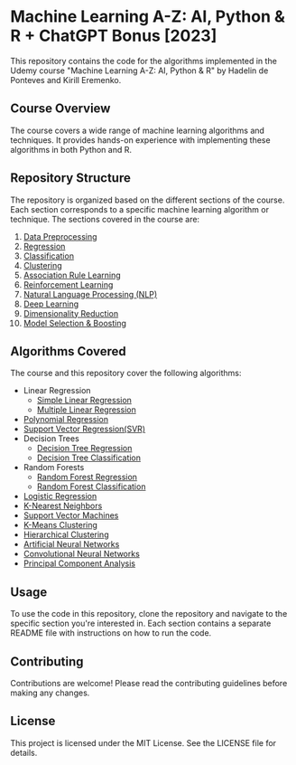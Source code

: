 # Machine Learning A-Z: AI, Python & R + ChatGPT Bonus [2023]

This repository contains the code for the algorithms implemented in the Udemy course "Machine Learning A-Z: AI, Python & R" by Hadelin de Ponteves and Kirill Eremenko.

## Course Overview

The course covers a wide range of machine learning algorithms and techniques. It provides hands-on experience with implementing these algorithms in both Python and R.

## Repository Structure

The repository is organized based on the different sections of the course. Each section corresponds to a specific machine learning algorithm or technique. The sections covered in the course are:

1. [Data Preprocessing](https://github.com/gandharvk422/Machine_Learning_A-Z/tree/main/Section%2002%20-%20Part%2001%20-%20Data%20Preprocessing)
2. [Regression](https://github.com/gandharvk422/Machine_Learning_A-Z/tree/main/Section%2005%20-%20Part%2002%20-%20Regression)
3. [Classification](https://github.com/gandharvk422/Machine_Learning_A-Z/tree/main/Section%2015%20-%20Part%2003%20-%20Classification)
4. [Clustering](https://github.com/gandharvk422/Machine_Learning_A-Z/tree/main/Section%2025%20-%20Part%2004%20-%20Clustering)
5. [Association Rule Learning](https://github.com/gandharvk422/Machine_Learning_A-Z/tree/main/Section%2028%20-%20Part%2005%20-%20Association%20Rule%20Learning)
6. [Reinforcement Learning](https://github.com/gandharvk422/Machine_Learning_A-Z/tree/main/Section%2031%20-%20Part%2006%20-%20Reinforcement%20Learning)
7. [Natural Language Processing (NLP)](https://github.com/gandharvk422/Machine_Learning_A-Z/tree/main/Section%2034%20-%20Part%2007%20-%20Natural%20Language%20Processing%20(NLP))
8. [Deep Learning](https://github.com/gandharvk422/Machine_Learning_A-Z/tree/main/Section%2035%20-%20Part%2008%20-%20Deep%20Learning)
9. [Dimensionality Reduction](https://github.com/gandharvk422/Machine_Learning_A-Z/tree/main/Section%2038%20-%20Part%2009%20-%20Dimensionality%20Reduction)
10. [Model Selection & Boosting](https://github.com/gandharvk422/Machine_Learning_A-Z/tree/main/Section%2042%20-%20Part%2010%20-%20Model%20Selection%20%26%20Boosting)

## Algorithms Covered

The course and this repository cover the following algorithms:

- Linear Regression
    - [Simple Linear Regression](https://github.com/gandharvk422/Machine_Learning_A-Z/tree/main/Section%2006%20-%20Simple%20Linear%20Regression)
    - [Multiple Linear Regression](https://github.com/gandharvk422/Machine_Learning_A-Z/tree/main/Section%2007%20-%20Multiple%20Linear%20Regression)
- [Polynomial Regression](https://github.com/gandharvk422/Machine_Learning_A-Z/tree/main/Section%2008%20-%20Polynomial%20Regression)
- [Support Vector Regression(SVR)](https://github.com/gandharvk422/Machine_Learning_A-Z/tree/main/Section%2009%20-%20Support%20Vector%20Regression%20(SVR))
- Decision Trees
    - [Decision Tree Regression](https://github.com/gandharvk422/Machine_Learning_A-Z/tree/main/Section%2010%20-%20Decision%20Tree%20Regression)
    - [Decision Tree Classification](https://github.com/gandharvk422/Machine_Learning_A-Z/tree/main/Section%2021%20-%20Decision%20Tree%20Classification)
- Random Forests
    - [Random Forest Regression](https://github.com/gandharvk422/Machine_Learning_A-Z/tree/main/Section%2011%20-%20Random%20Forest%20Regression)
    - [Random Forest Classification](https://github.com/gandharvk422/Machine_Learning_A-Z/tree/main/Section%2022%20-%20Random%20Forest%20Classification)
- [Logistic Regression](https://github.com/gandharvk422/Machine_Learning_A-Z/tree/main/Section%2016%20-%20Logistic%20Regression)
- [K-Nearest Neighbors](https://github.com/gandharvk422/Machine_Learning_A-Z/tree/main/Section%2017%20-%20K-Nearest%20Neighbors%20(K-NN))
- [Support Vector Machines](https://github.com/gandharvk422/Machine_Learning_A-Z/tree/main/Section%2018%20-%20Support%20Vector%20Machine%20(SVM))
- [K-Means Clustering](https://github.com/gandharvk422/Machine_Learning_A-Z/tree/main/Section%2026%20-%20K-Means%20Clustering)
- [Hierarchical Clustering](https://github.com/gandharvk422/Machine_Learning_A-Z/tree/main/Section%2027%20-%20Hierarchical%20Clustering)
- [Artificial Neural Networks](https://github.com/gandharvk422/Machine_Learning_A-Z/tree/main/Section%2036%20-%20Artificial%20Neural%20Networks%20(ANNs))
- [Convolutional Neural Networks](https://github.com/gandharvk422/Machine_Learning_A-Z/tree/main/Section%2037%20-%20Convolutional%20Neural%20Networks%20(CNNs))
- [Principal Component Analysis](https://github.com/gandharvk422/Machine_Learning_A-Z/tree/main/Section%2039%20-%20Principal%20Component%20Analysis%20(PCA))

## Usage

To use the code in this repository, clone the repository and navigate to the specific section you're interested in. Each section contains a separate README file with instructions on how to run the code.

## Contributing

Contributions are welcome! Please read the contributing guidelines before making any changes.

## License

This project is licensed under the MIT License. See the LICENSE file for details.
